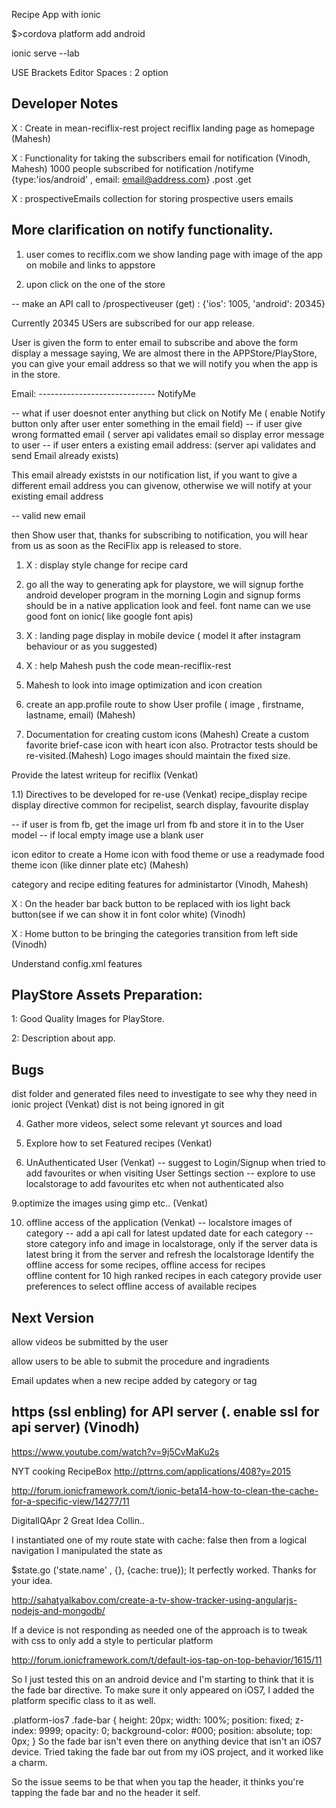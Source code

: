 Recipe App with ionic

$>cordova platform add android

ionic serve --lab

USE Brackets Editor Spaces : 2 option

Developer Notes
-------------------------------

X : Create in mean-reciflix-rest project reciflix landing page as homepage  (Mahesh)

X : Functionality for taking the subscribers email for notification  (Vinodh, Mahesh)
1000 people subscribed for notification
/notifyme {type:'ios/android' , email: email@address.com}
.post
.get

X : prospectiveEmails  collection  for storing prospective users emails


More clarification on notify functionality.
-------------------------------------------
1. user comes to reciflix.com
we show landing page with image of the app on mobile  and links to appstore

2. upon click on the one of the store 

-- make an API call to /prospectiveuser (get)    :   {'ios': 1005, 'android': 20345}

Currently 20345 USers are subscribed for our app release.

User is given the form to enter email to subscribe and above the form display a message saying, We are almost there in the APPStore/PlayStore, you can give your email address so that we will notify you when the app is in the store.

Email: -----------------------------   NotifyMe

-- what if user doesnot enter anything but click on Notify Me (  enable Notify button only after user enter something in the email field)
-- if user give wrong formatted email ( server api validates email so display error message to user
-- if user enters a existing email address: (server api validates and send Email already exists)

This email already existsts in our notification list, if you want to give a different email address you can givenow, otherwise we will notify at your  existing email address

-- valid new email

then Show user that, thanks for subscribing to notification, you will hear from us as soon as the ReciFlix app is released to store.


1. X : display style change for recipe card
2. go all the way to generating apk for playstore, we will signup forthe android developer program in the morning
Login and signup forms should be in a native application look and feel.
font name can we use good font on ionic( like google font apis)




3. X : landing page display in mobile device ( model it after instagram behaviour or as you suggested)
4. X : help Mahesh push the code mean-reciflix-rest 
5. Mahesh to look into image optimization and icon creation
6. create an app.profile route to show User profile ( image , firstname, lastname, email)  (Mahesh)
7. Documentation for creating custom icons (Mahesh)
   Create a custom favorite brief-case icon with heart icon also.
   Protractor tests should be re-visited.(Mahesh)
   Logo images should maintain the fixed size.






Provide the latest writeup for reciflix  (Venkat)

1.1) Directives to be developed for re-use (Venkat)
recipe_display
recipe display directive common for recipelist, search display, favourite display  



-- if user is from fb, get the image url from fb and store it in to the User model
-- if local empty image use a blank user 


icon editor to create a Home icon with food theme or use a readymade food theme icon (like dinner plate etc) (Mahesh)

category and recipe editing features for administartor  (Vinodh, Mahesh)

X : On the header bar back button to be replaced with ios light back button(see if we can show it in font color white)  (Vinodh)

X : Home button to be bringing the categories transition from left side (Vinodh)







Understand config.xml features


PlayStore Assets Preparation:
-----------------------------

1: Good Quality Images for PlayStore.

2: Description about app.


Bugs
----------

dist folder and generated files need to investigate to see why they need in ionic project  (Venkat)
dist is not being ignored in git


4. Gather more videos, select some relevant yt sources and load


6. Explore how to set Featured recipes (Venkat)


6. UnAuthenticated User (Venkat)
-- suggest to Login/Signup when tried to add favourites or when visiting User Settings section
-- explore to use localstorage to add favourites etc when not authenticated also


9.optimize the images using gimp etc.. (Venkat)


10. offline access of the application (Venkat)
-- localstore images of category
-- add a api call for latest updated date for each category
-- store category info and image in localstorage, only if the server data is latest bring it from the server and refresh the localstorage
Identify the offline access for some recipes,
offline access for recipes  
offline content for 10 high ranked recipes in each category
provide user preferences to select offline access of available recipes
























Next Version
-------------
allow videos be submitted by the user

allow users to be able to submit the procedure and ingradients

Email updates when a new recipe added by category or tag

https (ssl enbling) for API server (. enable ssl for api server)  (Vinodh)
--

https://www.youtube.com/watch?v=9j5CvMaKu2s

NYT cooking RecipeBox
http://pttrns.com/applications/408?y=2015


http://forum.ionicframework.com/t/ionic-beta14-how-to-clean-the-cache-for-a-specific-view/14277/11


DigitalIQApr 2
Great Idea Collin..

I instantiated one of my route state with cache: false then from a logical navigation I manipulated the state as

$state.go ('state.name' , {}, {cache: true});
It perfectly worked. 
Thanks for your idea.


http://sahatyalkabov.com/create-a-tv-show-tracker-using-angularjs-nodejs-and-mongodb/




If a device is not responding as needed one of the approach is to tweak with css to only add a style to perticular platform

http://forum.ionicframework.com/t/default-ios-tap-on-top-behavior/1615/11

So I just tested this on an android device and I'm starting to think that it is the fade bar directive. To make sure it only appeared on iOS7, I added the platform specific class to it as well.

.platform-ios7 .fade-bar {
	height: 20px;
	width: 100%;
	position: fixed;
	z-index: 9999;
	opacity: 0;
	background-color: #000;
	position: absolute;
	top: 0px;
}
So the fade bar isn't even there on anything device that isn't an iOS7 device. Tried taking the fade bar out from my iOS project, and it worked like a charm.

So the issue seems to be that when you tap the header, it thinks you're tapping the fade bar and no the header it self.


